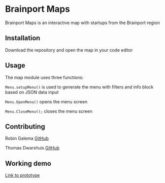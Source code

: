 # Brainport Maps

Brainport Maps is an interactive map with startups from the Brainport region
## Installation

Download the repository and open the map in your code editor

## Usage

The map module uses three functions:


``` Menu.setupMenu() ``` is used to generate the menu with filters and info block based on JSON data input


``` Menu.OpenMenu() ``` opens the menu screen


``` Menu.CloseMenu(); ``` closes the menu screen

## Contributing

Robin Galema [GitHub](https://github.com/RobinGalema)

Thomas Dwarshuis [GitHub](https://github.com/ThomasHBOICT)

## Working demo
[Link to prototype](http://i416153.hera.fhict.nl/index.html)

